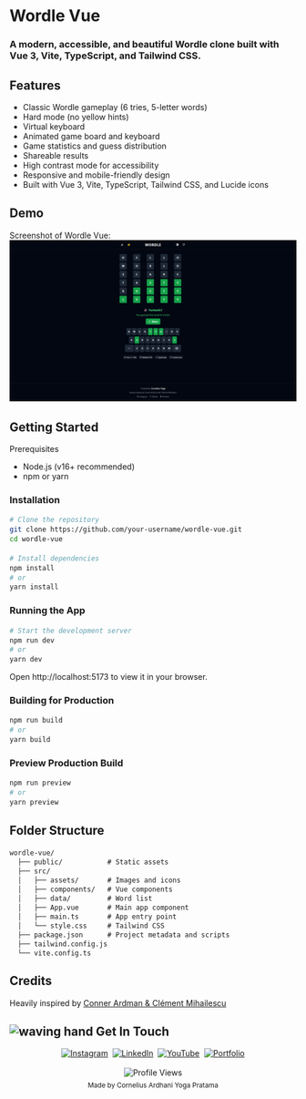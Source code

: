 # Wordle Vue
### A modern, accessible, and beautiful Wordle clone built with Vue 3, Vite, TypeScript, and Tailwind CSS.

## Features
- Classic Wordle gameplay (6 tries, 5-letter words)
- Hard mode (no yellow hints)
- Virtual keyboard
- Animated game board and keyboard
- Game statistics and guess distribution
- Shareable results
- High contrast mode for accessibility
- Responsive and mobile-friendly design
- Built with Vue 3, Vite, TypeScript, Tailwind CSS, and Lucide icons

## Demo
Screenshot of Wordle Vue:
![Demo](demo.png)

## Getting Started
Prerequisites
- Node.js (v16+ recommended)
- npm or yarn

### Installation
```bash
# Clone the repository
git clone https://github.com/your-username/wordle-vue.git
cd wordle-vue

# Install dependencies
npm install
# or
yarn install
```

### Running the App
```bash
# Start the development server
npm run dev
# or
yarn dev
```
Open http://localhost:5173 to view it in your browser.

### Building for Production
```bash
npm run build
# or
yarn build
```
### Preview Production Build
```bash
npm run preview
# or
yarn preview
```

## Folder Structure
```
wordle-vue/
  ├── public/           # Static assets
  ├── src/
  │   ├── assets/       # Images and icons
  │   ├── components/   # Vue components
  │   ├── data/         # Word list
  │   ├── App.vue       # Main app component
  │   ├── main.ts       # App entry point
  │   └── style.css     # Tailwind CSS
  ├── package.json      # Project metadata and scripts
  ├── tailwind.config.js
  └── vite.config.ts
```
## Credits
Heavily inspired by [Conner Ardman & Clément Mihailescu](https://www.youtube.com/watch?v=5xf4_Kx7azg)

## <img src="https://media.giphy.com/media/hvRJCLFzcasrR4ia7z/giphy.gif" width="25px" alt="waving hand"> Get In Touch
<div align="center">
  <a href="https://www.instagram.com/corneliusyoga" target="_blank"><img src="https://img.shields.io/badge/Instagram-%23E4405F.svg?&style=for-the-badge&logo=instagram&logoColor=white" alt="Instagram"></a>&nbsp;
  <a href="https://www.linkedin.com/in/cornelius-yoga-783b6a291" target="_blank"><img src="https://img.shields.io/badge/LinkedIn-%230077B5.svg?&style=for-the-badge&logo=linkedin&logoColor=white" alt="LinkedIn"></a>&nbsp;
  <a href="https://www.youtube.com/channel/UCj0TlW5vLO6r_Nlwc8oFBpw" target="_blank"><img src="https://img.shields.io/badge/YouTube-%23FF0000.svg?&style=for-the-badge&logo=youtube&logoColor=white" alt="YouTube"></a>&nbsp;
  <a href="https://czy.digital" target="_blank"><img src="https://img.shields.io/badge/Portfolio-%23000000.svg?&style=for-the-badge&logo=react&logoColor=white" alt="Portfolio"></a>
  <br/><br/>
  <img src="https://komarev.com/ghpvc/?username=CZY774&style=flat-square&color=0366D6" alt="Profile Views" />
  <br/>
  <sub>Made by Cornelius Ardhani Yoga Pratama</sub>
</div>
